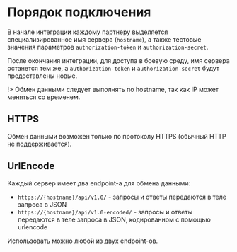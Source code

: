﻿# Порядок подключения

В начале интеграции каждому партнеру выделяется специализированное имя сервера (`hostname`), а также тестовые значения параметров `authorization-token` и `authorization-secret`.

После окончания интеграции, для доступа в боевую среду, имя сервера останется тем же, а `authorization-token` и `authorization-secret` будут предоставлены новые.

!> Обмен данными следует выполнять по hostname, так как IP может меняться со временем.


## HTTPS

Обмен данными возможен только по протоколу HTTPS (обычный HTTP не поддерживается).


## UrlEncode

Каждый сервер имеет два endpoint-а для обмена данными: 

 * `https://{hostname}/api/v1.0/` - запросы и ответы передаются в теле запроса в JSON
 * `https://{hostname}/api/v1.0-encoded/` - запросы и ответы передаются в теле запроса в JSON, кодированном с помощью urlencode 

Использовать можно любой из двух endpoint-ов.
